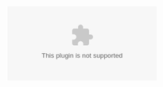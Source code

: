 ![image alt](https://github.com/AdhmAbdein/System-Health-Check-Report/blob/a9a8a1648d9f2dac999caa1a6a82ab238fa0a1a3/System%20Health%20Check%20Report.docx)
